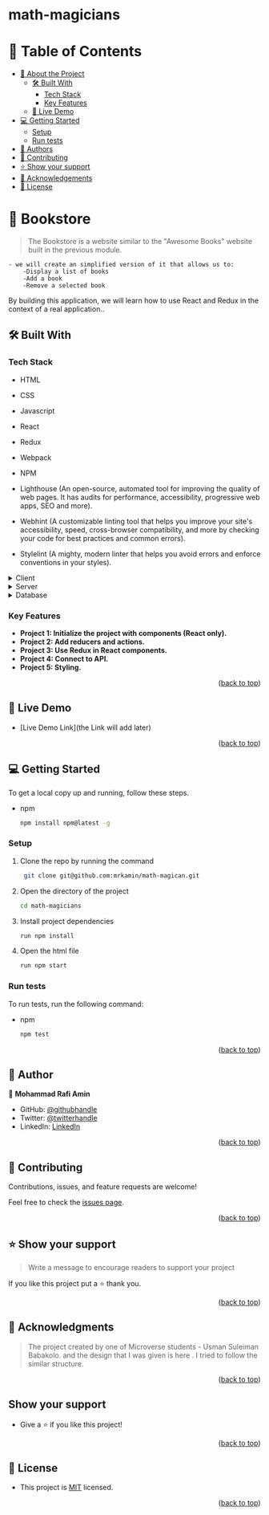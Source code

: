 # math-magicians


<a name="readme-top"></a>


<!-- TABLE OF CONTENTS -->

# 📗 Table of Contents

- [📖 About the Project](#about-project)
  - [🛠 Built With](#built-with)
    - [Tech Stack](#tech-stack)
    - [Key Features](#key-features)
  - [🚀 Live Demo](#live-demo)
- [💻 Getting Started](#getting-started)
  - [Setup](#setup)
  - [Run tests](#run-tests)
- [👥 Authors](#authors)
- [🤝 Contributing](#contributing)
- [⭐️ Show your support](#support)
- [🙏 Acknowledgements](#acknowledgements)
- [📝 License](#license)


# 📖 Bookstore <a name="about-project"></a>

> The Bookstore is a website similar to the "Awesome Books" website built in the previous module.

    - we will create an simplified version of it that allows us to:
        -Display a list of books
        -Add a book
        -Remove a selected book

By building this application, we will learn how to use React and Redux in the context of a real application..

## 🛠 Built With <a name="built-with"></a>

### Tech Stack <a name="tech-stack"></a>

> 
- HTML

- CSS

- Javascript 

- React

- Redux

- Webpack

- NPM

- Lighthouse (An open-source, automated tool for improving the quality of web pages. It has audits for performance, accessibility, progressive web apps, SEO and more).

- Webhint (A customizable linting tool that helps you improve your site's accessibility, speed, cross-browser compatibility, and more by checking your code for best practices and common errors).

- Stylelint (A mighty, modern linter that helps you avoid errors and enforce conventions in your styles).

<details>
  <summary>Client</summary>
  <ul>
    <li><a href="https://reactjs.org/">React.js</a></li>
  </ul>
</details>

<details>
  <summary>Server</summary>
  <ul>
    <li><a href="https://expressjs.com/">Express.js</a></li>
  </ul>
</details>

<details>
<summary>Database</summary>
  <ul>
    <li><a href="https://www.postgresql.org/">PostgreSQL</a></li>
  </ul>
</details>

<!-- Features -->

### Key Features <a name="key-features"></a>

> 

- **Project 1: Initialize the project with components (React only).**
- **Project 2: Add reducers and actions.**
- **Project 3: Use Redux in React components.**
- **Project 4: Connect to API.**
- **Project 5: Styling.**

<p align="right">(<a href="#readme-top">back to top</a>)</p>

<!-- LIVE DEMO -->

## 🚀 Live Demo <a name="live-demo"></a>

> 

- [Live Demo Link](the Link will add later)

<p align="right">(<a href="#readme-top">back to top</a>)</p>

<!-- GETTING STARTED -->

## 💻 Getting Started <a name="getting-started"></a>

> 
To get a local copy up and running, follow these steps.

- npm
  ```sh
  npm install npm@latest -g
  ```

### Setup

1. Clone the repo by running the command
   ```sh
    git clone git@github.com:mrkamin/math-magican.git
   ```
2. Open the directory of the project
   ```sh
   cd math-magicians
   ```
3. Install project dependencies
   ```sh
   run npm install
   ```
4. Open the html file
   ```sh
   run npm start


### Run tests

To run tests, run the following command:

- npm
  ```sh
  npm test
  ```



<p align="right">(<a href="#readme-top">back to top</a>)</p>

<!-- AUTHORS -->

## 👥 Author <a name="authors"></a>


👤 **Mohammad Rafi Amin**

- GitHub: [@githubhandle](https://github.com/mrkamin)
- Twitter: [@twitterhandle](https://twitter.com/Mohamma63974237)
- LinkedIn: [LinkedIn](https://www.linkedin.com/in/mohammad-rafi-amin-63b4319b/)


<p align="right">(<a href="#readme-top">back to top</a>)</p>

<!-- CONTRIBUTING -->

## 🤝 Contributing <a name="contributing"></a>

Contributions, issues, and feature requests are welcome!

Feel free to check the [issues page](https://github.com/mrkamin/Bookstore-2nd-Project/issues).

<p align="right">(<a href="#readme-top">back to top</a>)</p>

<!-- SUPPORT -->

## ⭐️ Show your support <a name="support"></a>

> Write a message to encourage readers to support your project

If you like this project put a ⭐️ thank you.

<p align="right">(<a href="#readme-top">back to top</a>)</p>

<!-- ACKNOWLEDGEMENTS -->

## 🙏 Acknowledgments <a name="acknowledgements"></a>

>  The project created by one of Microverse students - Usman Suleiman Babakolo. and the design that I was given is here . I tried to follow the similar structure.


<p align="right">(<a href="#readme-top">back to top</a>)</p>

## Show your support

- Give a ⭐️ if you like this project!


<p align="right">(<a href="#readme-top">back to top</a>)</p>

<!-- LICENSE -->

## 📝 License <a name="license"></a>

- This project is [MIT](https://github.com/mrkamin/Bookstore-2nd-Project/blob/Dev/LICENSE) licensed.

<p align="right">(<a href="#readme-top">back to top</a>)</p>
